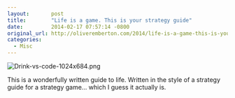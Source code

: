 ```yaml
---
layout:       post
title:        "Life is a game. This is your strategy guide"
date:         2014-02-17 07:57:14 -0800
original_url: http://oliveremberton.com/2014/life-is-a-game-this-is-your-strategy-guide/
categories:
  - Misc
---
```


  ![Drink-vs-code-1024x684.png](/attachments/a55fb1c401990ce8949feb8c1c22a95c/image.png)  

 This is a wonderfully written guide to life. Written in the style of a strategy guide for a strategy game… which I guess it actually is. 
